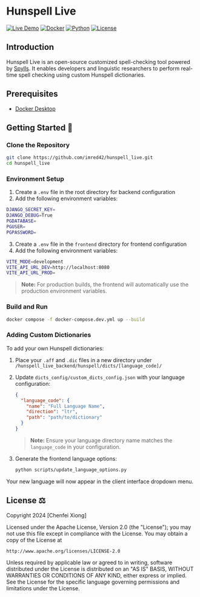 # Hunspell Live

[![Live Demo](https://img.shields.io/badge/live-success)](https://hunspell-live.vercel.app/)
[![Docker](https://img.shields.io/badge/docker-blue?logo=docker)](https://www.docker.com/)
[![Python](https://img.shields.io/badge/python-3.11-blue?logo=python)](https://www.python.org/)
[![License](https://img.shields.io/badge/license-Apache%202.0-blue)](https://opensource.org/licenses/Apache-2.0)

## Introduction
Hunspell Live is an open-source customized spell-checking tool powered by [Spylls](https://spylls.readthedocs.io/en/latest/). It enables developers and linguistic researchers to perform real-time spell checking using custom Hunspell dictionaries.

## Prerequisites
- [Docker Desktop](https://www.docker.com/get-started)

## Getting Started 🚀

### Clone the Repository
```bash
git clone https://github.com/imred42/hunspell_live.git
cd hunspell_live
```

### Environment Setup
1. Create a `.env` file in the root directory for backend configuration
2. Add the following environment variables:
```bash
DJANGO_SECRET_KEY=
DJANGO_DEBUG=True
PGDATABASE=
PGUSER=
PGPASSWORD=
```

3. Create a `.env` file in the `frontend` directory for frontend configuration
4. Add the following environment variables:
```bash
VITE_MODE=development
VITE_API_URL_DEV=http://localhost:8080
VITE_API_URL_PROD=
```

> **Note:** For production builds, the frontend will automatically use the production environment variables.

### Build and Run
```bash
docker compose -f docker-compose.dev.yml up --build
```

### Adding Custom Dictionaries
To add your own Hunspell dictionaries:

1. Place your `.aff` and `.dic` files in a new directory under `/hunspell_live_backend/hunspell/dicts/[language_code]/`
2. Update `dicts_config/custom_dicts_config.json` with your language configuration:
   ```json
   {
     "language_code": {
       "name": "Full Language Name",
       "direction": "ltr",
       "path": "path/to/dictionary"
     }
   }
   ```
   > **Note:** Ensure your language directory name matches the `language_code` in your configuration.

3. Generate the frontend language options:
   ```bash
   python scripts/update_language_options.py
   ```

Your new language will now appear in the client interface dropdown menu.

## License ⚖️

Copyright 2024 [Chenfei Xiong]

Licensed under the Apache License, Version 2.0 (the "License");
you may not use this file except in compliance with the License.
You may obtain a copy of the License at

    http://www.apache.org/licenses/LICENSE-2.0

Unless required by applicable law or agreed to in writing, software
distributed under the License is distributed on an "AS IS" BASIS,
WITHOUT WARRANTIES OR CONDITIONS OF ANY KIND, either express or implied.
See the License for the specific language governing permissions and
limitations under the License.